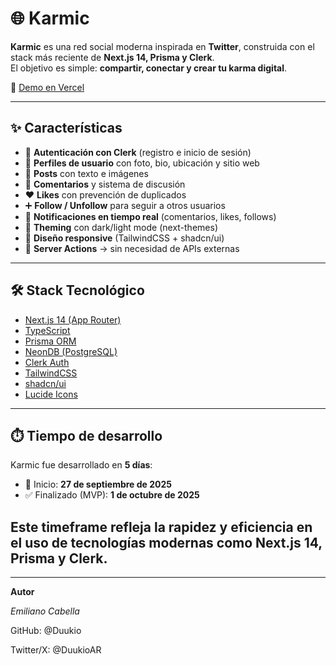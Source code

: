 # 🌐 Karmic

**Karmic** es una red social moderna inspirada en **Twitter**, construida con el stack más reciente de **Next.js 14, Prisma y Clerk**.  
El objetivo es simple: **compartir, conectar y crear tu karma digital**.  

🔗 [Demo en Vercel](https://karmic.es)  

---

## ✨ Características

- 🔐 **Autenticación con Clerk** (registro e inicio de sesión)
- 👤 **Perfiles de usuario** con foto, bio, ubicación y sitio web
- 📝 **Posts** con texto e imágenes
- 💬 **Comentarios** y sistema de discusión
- ❤️ **Likes** con prevención de duplicados
- ➕ **Follow / Unfollow** para seguir a otros usuarios
- 🔔 **Notificaciones en tiempo real** (comentarios, likes, follows)
- 🎨 **Theming** con dark/light mode (next-themes)
- 📱 **Diseño responsive** (TailwindCSS + shadcn/ui)
- 🚀 **Server Actions** → sin necesidad de APIs externas

---

## 🛠️ Stack Tecnológico

- [Next.js 14 (App Router)](https://nextjs.org/)
- [TypeScript](https://www.typescriptlang.org/)
- [Prisma ORM](https://www.prisma.io/)
- [NeonDB (PostgreSQL)](https://neon.tech/)
- [Clerk Auth](https://clerk.com/)
- [TailwindCSS](https://tailwindcss.com/)
- [shadcn/ui](https://ui.shadcn.com/)
- [Lucide Icons](https://lucide.dev/)

---
## ⏱️ Tiempo de desarrollo

Karmic fue desarrollado en **5 días**:  
- 📅 Inicio: **27 de septiembre de 2025**  
- ✅ Finalizado (MVP): **1 de octubre de 2025**  

Este timeframe refleja la rapidez y eficiencia en el uso de tecnologías modernas como Next.js 14, Prisma y Clerk.
---

---
 **Autor**

*Emiliano Cabella*

GitHub: @Duukio

Twitter/X: @DuukioAR


